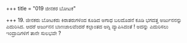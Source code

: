 +++
title = "019 ಜೀನಕರ ಬೋಟಕ"

+++
19. ಜೀನಕರು ಬೋಟಕರು ಕಿರಾತರುಗಳಿಂದ ಕೂಡಿದ ಅಗಾಧ ಬಲದೊಡನೆ ಕೂಡಿ ಭಗದತ್ತ ಅರ್ಜುನನನ್ನು ಎದುರಿಸಿದ. ಆದರೆ ಅರ್ಜುನನ ಬಾಣಜಾಲವೆಂದರೆ ಕಲ್ಪಾಂತದ ಅಗ್ನಿ ವ್ಯಾಪಿಸಿದಂತೆ ! ಅದನ್ನು ಎದುರಿಸಲು ಇಂದ್ರಾದಿಗಳಿಗೆ ತಾನೇ ಸುಲಭವೇ ?